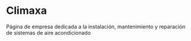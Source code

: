 # Climaxa
Página de empresa dedicada a la instalación, mantenimiento y reparación de sistemas de aire acondicionado

